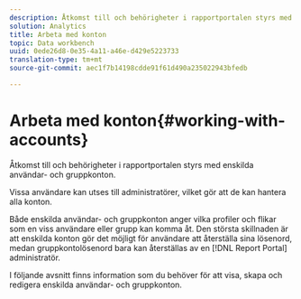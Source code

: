 ```yaml
---
description: Åtkomst till och behörigheter i rapportportalen styrs med enskilda användar- och gruppkonton.
solution: Analytics
title: Arbeta med konton
topic: Data workbench
uuid: 0ede26d8-0e35-4a11-a46e-d429e5223733
translation-type: tm+mt
source-git-commit: aec1f7b14198cdde91f61d490a235022943bfedb

---
```



# Arbeta med konton{#working-with-accounts}

Åtkomst till och behörigheter i rapportportalen styrs med enskilda användar- och gruppkonton.

Vissa användare kan utses till administratörer, vilket gör att de kan hantera alla konton.

Både enskilda användar- och gruppkonton anger vilka profiler och flikar som en viss användare eller grupp kan komma åt. Den största skillnaden är att enskilda konton gör det möjligt för användare att återställa sina lösenord, medan gruppkontolösenord bara kan återställas av en [!DNL Report Portal] administratör.

I följande avsnitt finns information som du behöver för att visa, skapa och redigera enskilda användar- och gruppkonton.
